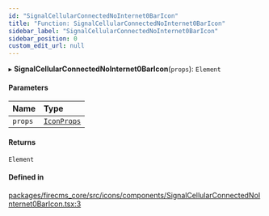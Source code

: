 ```yaml
---
id: "SignalCellularConnectedNoInternet0BarIcon"
title: "Function: SignalCellularConnectedNoInternet0BarIcon"
sidebar_label: "SignalCellularConnectedNoInternet0BarIcon"
sidebar_position: 0
custom_edit_url: null
---
```


▸ **SignalCellularConnectedNoInternet0BarIcon**(`props`): `Element`

#### Parameters

| Name | Type |
| :------ | :------ |
| `props` | [`IconProps`](../types/IconProps.md) |

#### Returns

`Element`

#### Defined in

[packages/firecms_core/src/icons/components/SignalCellularConnectedNoInternet0BarIcon.tsx:3](https://github.com/FireCMSco/firecms/blob/d45f3739/packages/firecms_core/src/icons/components/SignalCellularConnectedNoInternet0BarIcon.tsx#L3)

